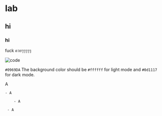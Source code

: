 # lab
## hi 
### hi

fuck ควยๆๆๆๆๆ

![code](https://scontent.fbkk28-1.fna.fbcdn.net/v/t39.30808-6/331042268_738810014268085_6569769238163641708_n.jpg?_nc_cat=107&ccb=1-7&_nc_sid=730e14&_nc_eui2=AeHISmsvWS7FYElgpS7lCpm9drd5fnivUjl2t3l-eK9SOUX7TdE4Jp_U7-peOZV9eGqGBY5MZxYCVZuX3PWwbMpu&_nc_ohc=N0AL_P4tWG0AX9n3JBg&_nc_ht=scontent.fbkk28-1.fna&oh=00_AfDVReSpKA5aqTSCsJMFs9iybVpbuwAH5JyyZvENv3XJbg&oe=63F705D5)

`#0969DA` 
The background color should be `#ffffff` for light mode and `#0d1117` for dark mode.

A

    - A

        - A

     - A